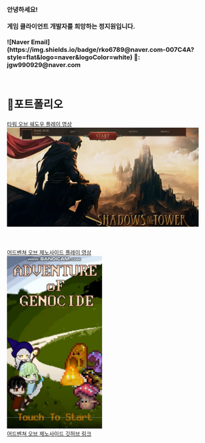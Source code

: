<h3>안녕하세요!<br><br>
게임 클라이언트 개발자를 희망하는 정지원입니다.<br><br>
![Naver Email](https://img.shields.io/badge/rko6789@naver.com-007C4A?style=flat&logo=naver&logoColor=white)
📧: jgw990929@naver.com<br>
</h3><br>

# 📂포트폴리오
###
<a href="https://www.youtube.com/watch?v=pAdqJfbeLJE&t=225s">타워 오브 쉐도우 플레이 영상<br>
<a href="https://www.youtube.com/watch?v=pAdqJfbeLJE&t=225s"><img src="https://raw.githubusercontent.com/NickJeongWib/NickJeongWib/refs/heads/main/Images/Shadow_BG.png"  width="600"/></a>
###
###
###
###
<br>

<a href="https://www.youtube.com/watch?v=5ywqxeDWAP8">어드벤쳐 오브 제노사이드 플레이 영상<br>
<a href="https://www.youtube.com/watch?v=5ywqxeDWAP8"><img src="https://raw.githubusercontent.com/NickJeongWib/NickJeongWib/refs/heads/main/Images/Adventure_Genocide.png"  width="250"/></a><br>
<a href="https://github.com/NickJeongWib/School_Survival_Project">어드벤쳐 오브 제노사이드 깃허브 링크

